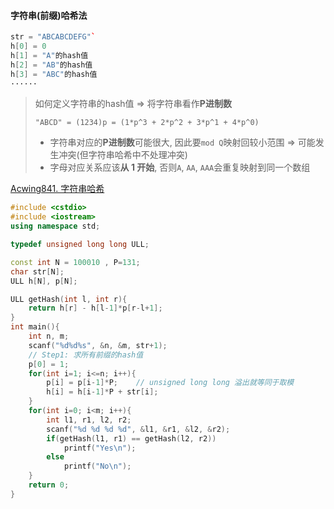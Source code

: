 #### 字符串(前缀)哈希法

```CPP
str = "ABCABCDEFG"`
h[0] = 0
h[1] = "A"的hash值
h[2] = "AB"的hash值
h[3] = "ABC"的hash值
······
```

> 如何定义字符串的hash值 => 将字符串看作**P进制数**
> 
> `"ABCD" = (1234)p = (1*p^3 + 2*p^2 + 3*p^1 + 4*p^0)`
> 
> - 字符串对应的**P进制数**可能很大, 因此要`mod Q`映射回较小范围 => 可能发生冲突(但字符串哈希中不处理冲突)
> - 字母对应关系应该**从 1 开始**, 否则`A`, `AA`, `AAA`会重复映射到同一个数组

[Acwing841. 字符串哈希](https://www.acwing.com/problem/content/843/)
```CPP
#include <cstdio>
#include <iostream>
using namespace std;

typedef unsigned long long ULL;

const int N = 100010 , P=131;
char str[N];
ULL h[N], p[N];

ULL getHash(int l, int r){
    return h[r] - h[l-1]*p[r-l+1];
}
int main(){
    int n, m;
    scanf("%d%d%s", &n, &m, str+1);
    // Step1: 求所有前缀的hash值
    p[0] = 1;
    for(int i=1; i<=n; i++){
        p[i] = p[i-1]*P;    // unsigned long long 溢出就等同于取模
        h[i] = h[i-1]*P + str[i];
    }
    for(int i=0; i<m; i++){
        int l1, r1, l2, r2;
        scanf("%d %d %d %d", &l1, &r1, &l2, &r2);
        if(getHash(l1, r1) == getHash(l2, r2))
            printf("Yes\n");
        else
            printf("No\n");
    }
    return 0;
}
```
